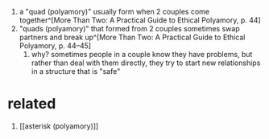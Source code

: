 1. a "quad (polyamory)" usually form when 2 couples come together^[More Than Two: A Practical Guide to Ethical Polyamory, p. 44]
2. "quads (polyamory)" that formed from 2 couples sometimes swap partners and break up^[More Than Two: A Practical Guide to Ethical Polyamory, p. 44–45]
	1. why? sometimes people in a couple know they have problems, but rather
		than deal with them directly, they try to start new relationships in a structure that is "safe"

# related
1. [[asterisk (polyamory)]]